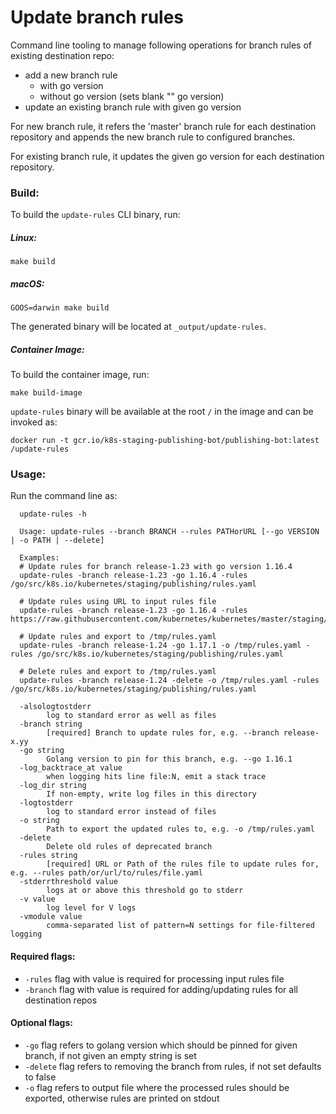 Update branch rules
===================

Command line tooling to manage following operations for branch rules of existing destination repo:
 - add a new branch rule
    - with go version
    - without go version (sets blank "" go version)
 - update an existing branch rule with given go version

For new branch rule, it refers the 'master' branch rule for each destination repository and appends the new
branch rule to configured branches.

For existing branch rule, it updates the given go version for each destination repository.

### Build:

To build the `update-rules` CLI binary, run:

##### Linux:

```
make build
```

##### macOS:

```
GOOS=darwin make build
```

The generated binary will be located at `_output/update-rules`.

##### Container Image:

To build the container image, run:

```
make build-image
```

`update-rules` binary will be available at the root `/` in the image and can be invoked as:

```
docker run -t gcr.io/k8s-staging-publishing-bot/publishing-bot:latest /update-rules
```

### Usage:

Run the command line as:
```
  update-rules -h

  Usage: update-rules --branch BRANCH --rules PATHorURL [--go VERSION | -o PATH | --delete]

  Examples:
  # Update rules for branch release-1.23 with go version 1.16.4
  update-rules -branch release-1.23 -go 1.16.4 -rules /go/src/k8s.io/kubernetes/staging/publishing/rules.yaml

  # Update rules using URL to input rules file
  update-rules -branch release-1.23 -go 1.16.4 -rules https://raw.githubusercontent.com/kubernetes/kubernetes/master/staging/publishing/rules.yaml

  # Update rules and export to /tmp/rules.yaml
  update-rules -branch release-1.24 -go 1.17.1 -o /tmp/rules.yaml -rules /go/src/k8s.io/kubernetes/staging/publishing/rules.yaml  
  
  # Delete rules and export to /tmp/rules.yaml
  update-rules -branch release-1.24 -delete -o /tmp/rules.yaml -rules /go/src/k8s.io/kubernetes/staging/publishing/rules.yaml

  -alsologtostderr
    	log to standard error as well as files
  -branch string
    	[required] Branch to update rules for, e.g. --branch release-x.yy
  -go string
    	Golang version to pin for this branch, e.g. --go 1.16.1
  -log_backtrace_at value
    	when logging hits line file:N, emit a stack trace
  -log_dir string
    	If non-empty, write log files in this directory
  -logtostderr
    	log to standard error instead of files
  -o string
    	Path to export the updated rules to, e.g. -o /tmp/rules.yaml
  -delete
        Delete old rules of deprecated branch
  -rules string
    	[required] URL or Path of the rules file to update rules for, e.g. --rules path/or/url/to/rules/file.yaml
  -stderrthreshold value
    	logs at or above this threshold go to stderr
  -v value
    	log level for V logs
  -vmodule value
    	comma-separated list of pattern=N settings for file-filtered logging
```

#### Required flags:

- `-rules` flag with value is required for processing input rules file
- `-branch` flag with value is required for adding/updating rules for all destination repos

#### Optional flags:

- `-go` flag refers to golang version which should be pinned for given branch, if not given an empty string is set
- `-delete` flag refers to removing the branch from rules, if not set defaults to false 
- `-o` flag refers to output file where the processed rules should be exported, otherwise rules are printed on stdout
